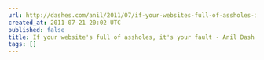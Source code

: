 ```yaml
---
url: http://dashes.com/anil/2011/07/if-your-websites-full-of-assholes-its-your-fault.html
created_at: 2011-07-21 20:02 UTC
published: false
title: If your website's full of assholes, it's your fault - Anil Dash
tags: []
---
```



